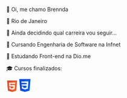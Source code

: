 <p>👋 Oi, me chamo Brennda </p>
<p>📍 Rio de Janeiro</p>
<p>👀 Ainda decidindo qual carreira vou seguir...</p>
<p>📖 Cursando Engenharia de Software na Infnet</p>
<p>📖 Estudando Front-end na Dio.me</p>
<p>🎓 Cursos finalizados:</p>
<img src="HTML5_Badge.png" width="30px">
<img src="css-3.png" width="30px">
<!---
brenndalandim/brenndalandim is a ✨ special ✨ repository because its `README.md` (this file) appears on your GitHub profile.
You can click the Preview link to take a look at your changes.
--->
